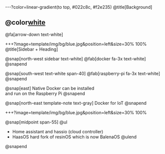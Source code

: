 ---?color=linear-gradient(to top, #022c8c, #f2e235)
@title[Background]

## @color[white](Background)

@fa[arrow-down text-white]

<!-- 
@snap[south docslink span-60]
[The Template Docs](https://gitpitch.com/docs/the-template)
@snapend 
-->


+++?image=template/img/bg/blue.jpg&position=left&size=30% 100%
@title[Sidebar + Heading]

@snap[north-west sidebar text-white]
@fab[docker fa-3x text-white]
@snapend

@snap[south-west text-white span-40]
@fab[raspberry-pi fa-3x text-white]
@snapend

@snap[east]
Native Docker can be installed
<br>
and run on the Raspberry Pi
@snapend

@snap[north-east template-note text-gray]
Docker for IoT
@snapend

+++?image=template/img/bg/blue.jpg&position=left&size=30% 100%

@snap[midpoint span-55]
@ul[](false)
- Home assistant and hassio (cloud controller)
- HaasOS hard fork of resinOS which is now BalenaOS
@ulend

@snapend